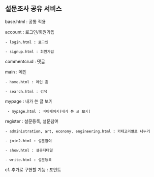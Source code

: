 ## 설문조사 공유 서비스

base.html :  공통 적용

account : 로그인/회원가입

	- login.html : 로그인
	
	- signup.html : 회원가입
	
commentcrud : 댓글

main : 메인

	- home.html : 메인 홈
	 
	- search.html : 검색
	 
mypage : 내가 쓴 글 보기

	 - mypage.html : 마이페이지(내가 쓴 글 보기)
	 
register : 설문등록, 설문참여

	- administration, art, economy, engineering.html : 카테고리별로 나누기
	
	- join2.html : 설문참여
	
	- show.html : 설문디테일
	
	- write.html : 설문등록

cf. 추가로 구현할 기능 : 포인트
